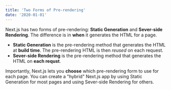 ```yaml
---
title: 'Two Forms of Pre-rendering'
date: '2020-01-01'
---
```


Next.js has two forms of pre-rendering: **Static Generation** and **Sever-side Rendering**. The difference is in **when** it generates the HTML for a page.

- **Static Generation** is the pre-rendering method that generates the HTML at **build time**. The pre-rendering HTML is then _reused_ on each request.
- **Sever-side Rendering** is the pre-rendering method that generates the HTML on **each requst**.

Importantly, Next.js lets you **choose** which pre-rendering form to use for each page. You can create a "hybrid" Next.js app by using Static Generation for most pages and using Sever-side Rendering for others.